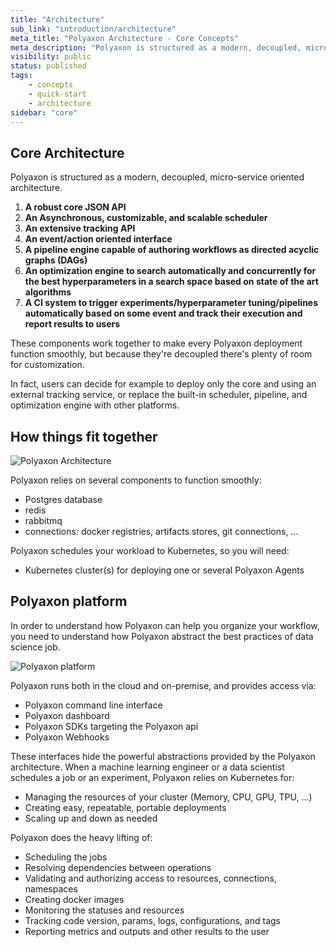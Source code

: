 ```yaml
---
title: "Architecture"
sub_link: "introduction/architecture"
meta_title: "Polyaxon Architecture - Core Concepts"
meta_description: "Polyaxon is structured as a modern, decoupled, micro-services oriented platform. Discover how things fit together at Polyaxon."
visibility: public
status: published
tags:
    - concepts
    - quick-start
    - architecture
sidebar: "core"
---
```


## Core Architecture

Polyaxon is structured as a modern, decoupled, micro-service oriented architecture.


1. **A robust core JSON API**
2. **An Asynchronous, customizable, and scalable scheduler**
3. **An extensive tracking API**
4. **An event/action oriented interface**
5. **A pipeline engine capable of authoring workflows as directed acyclic graphs (DAGs)**
6. **An optimization engine to search automatically and concurrently for the best hyperparameters in a search space based on state of the art algorithms**
7. **A CI system to trigger experiments/hyperparameter tuning/pipelines automatically based on some event and track their execution and report results to users**

These components work together to make every Polyaxon deployment function smoothly, 
but because they're decoupled there's plenty of room for customization.

In fact, users can decide for example to deploy only the core and using an external tracking service, or replace the built-in scheduler, pipeline, and optimization engine with other platforms.


## How things fit together

![Polyaxon Architecture](../../../../content/images/concepts/architecture/polyaxon_architecture.png)

Polyaxon relies on several components to function smoothly:

 * Postgres database
 * redis
 * rabbitmq
 * connections: docker registries, artifacts stores, git connections, ... 

Polyaxon schedules your workload to Kubernetes, so you will need:

 * Kubernetes cluster(s) for deploying one or several Polyaxon Agents


## Polyaxon platform

In order to understand how Polyaxon can help you organize your workflow,
you need to understand how Polyaxon abstract the best practices of data science job.

![Polyaxon platform](../../../../content/images/concepts/architecture/polyaxon_platform.png)

Polyaxon runs both in the cloud and on-premise, and provides access via:

 * Polyaxon command line interface
 * Polyaxon dashboard
 * Polyaxon SDKs targeting the Polyaxon api
 * Polyaxon Webhooks


These interfaces hide the powerful abstractions provided by the Polyaxon architecture.
When a machine learning engineer or a data scientist schedules a job or an experiment,
Polyaxon relies on Kubernetes for:

 * Managing the resources of your cluster (Memory, CPU, GPU, TPU, ...)
 * Creating easy, repeatable, portable deployments
 * Scaling up and down as needed

Polyaxon does the heavy lifting of:

 * Scheduling the jobs
 * Resolving dependencies between operations
 * Validating and authorizing access to resources, connections, namespaces
 * Creating docker images
 * Monitoring the statuses and resources
 * Tracking code version, params, logs, configurations, and tags
 * Reporting metrics and outputs and other results to the user
